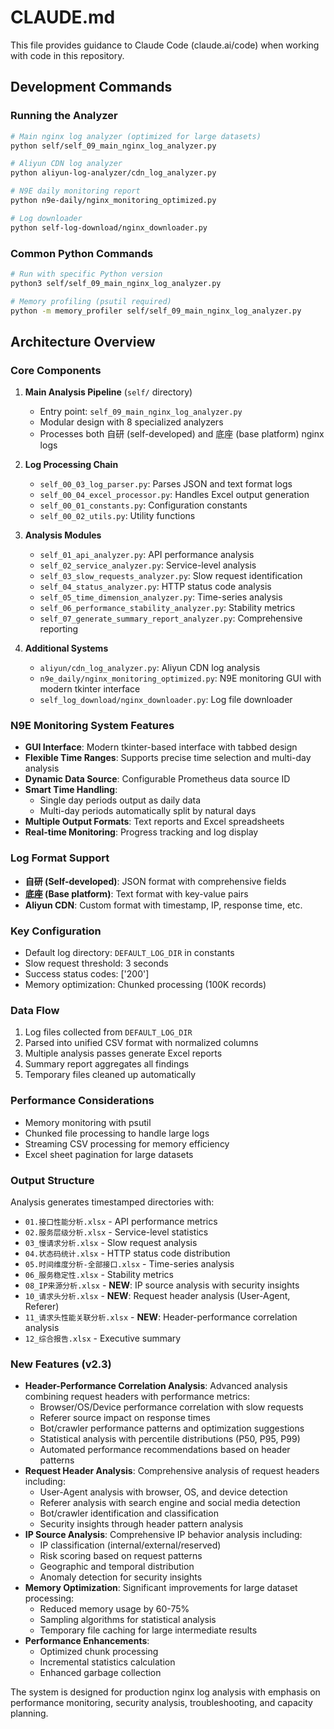 # CLAUDE.md

This file provides guidance to Claude Code (claude.ai/code) when working with code in this repository.

## Development Commands

### Running the Analyzer
```bash
# Main nginx log analyzer (optimized for large datasets)
python self/self_09_main_nginx_log_analyzer.py

# Aliyun CDN log analyzer
python aliyun-log-analyzer/cdn_log_analyzer.py

# N9E daily monitoring report
python n9e-daily/nginx_monitoring_optimized.py

# Log downloader
python self-log-download/nginx_downloader.py
```

### Common Python Commands
```bash
# Run with specific Python version
python3 self/self_09_main_nginx_log_analyzer.py

# Memory profiling (psutil required)
python -m memory_profiler self/self_09_main_nginx_log_analyzer.py
```

## Architecture Overview

### Core Components
1. **Main Analysis Pipeline** (`self/` directory)
   - Entry point: `self_09_main_nginx_log_analyzer.py`
   - Modular design with 8 specialized analyzers
   - Processes both 自研 (self-developed) and 底座 (base platform) nginx logs

2. **Log Processing Chain**
   - `self_00_03_log_parser.py`: Parses JSON and text format logs
   - `self_00_04_excel_processor.py`: Handles Excel output generation
   - `self_00_01_constants.py`: Configuration constants
   - `self_00_02_utils.py`: Utility functions

3. **Analysis Modules**
   - `self_01_api_analyzer.py`: API performance analysis
   - `self_02_service_analyzer.py`: Service-level analysis
   - `self_03_slow_requests_analyzer.py`: Slow request identification
   - `self_04_status_analyzer.py`: HTTP status code analysis
   - `self_05_time_dimension_analyzer.py`: Time-series analysis
   - `self_06_performance_stability_analyzer.py`: Stability metrics
   - `self_07_generate_summary_report_analyzer.py`: Comprehensive reporting

4. **Additional Systems**
   - `aliyun/cdn_log_analyzer.py`: Aliyun CDN log analysis
   - `n9e_daily/nginx_monitoring_optimized.py`: N9E monitoring GUI with modern tkinter interface
   - `self_log_download/nginx_downloader.py`: Log file downloader

### N9E Monitoring System Features
- **GUI Interface**: Modern tkinter-based interface with tabbed design
- **Flexible Time Ranges**: Supports precise time selection and multi-day analysis
- **Dynamic Data Source**: Configurable Prometheus data source ID
- **Smart Time Handling**: 
  - Single day periods output as daily data
  - Multi-day periods automatically split by natural days
- **Multiple Output Formats**: Text reports and Excel spreadsheets
- **Real-time Monitoring**: Progress tracking and log display

### Log Format Support
- **自研 (Self-developed)**: JSON format with comprehensive fields
- **底座 (Base platform)**: Text format with key-value pairs
- **Aliyun CDN**: Custom format with timestamp, IP, response time, etc.

### Key Configuration
- Default log directory: `DEFAULT_LOG_DIR` in constants
- Slow request threshold: 3 seconds
- Success status codes: ['200']
- Memory optimization: Chunked processing (100K records)

### Data Flow
1. Log files collected from `DEFAULT_LOG_DIR`
2. Parsed into unified CSV format with normalized columns
3. Multiple analysis passes generate Excel reports
4. Summary report aggregates all findings
5. Temporary files cleaned up automatically

### Performance Considerations
- Memory monitoring with psutil
- Chunked file processing to handle large logs
- Streaming CSV processing for memory efficiency
- Excel sheet pagination for large datasets

### Output Structure
Analysis generates timestamped directories with:
- `01.接口性能分析.xlsx` - API performance metrics
- `02.服务层级分析.xlsx` - Service-level statistics  
- `03_慢请求分析.xlsx` - Slow request analysis
- `04.状态码统计.xlsx` - HTTP status code distribution
- `05.时间维度分析-全部接口.xlsx` - Time-series analysis
- `06_服务稳定性.xlsx` - Stability metrics
- `08_IP来源分析.xlsx` - **NEW**: IP source analysis with security insights
- `10_请求头分析.xlsx` - **NEW**: Request header analysis (User-Agent, Referer)
- `11_请求头性能关联分析.xlsx` - **NEW**: Header-performance correlation analysis
- `12_综合报告.xlsx` - Executive summary

### New Features (v2.3)
- **Header-Performance Correlation Analysis**: Advanced analysis combining request headers with performance metrics:
  - Browser/OS/Device performance correlation with slow requests
  - Referer source impact on response times
  - Bot/crawler performance patterns and optimization suggestions
  - Statistical analysis with percentile distributions (P50, P95, P99)
  - Automated performance recommendations based on header patterns
- **Request Header Analysis**: Comprehensive analysis of request headers including:
  - User-Agent analysis with browser, OS, and device detection
  - Referer analysis with search engine and social media detection
  - Bot/crawler identification and classification
  - Security insights through header pattern analysis
- **IP Source Analysis**: Comprehensive IP behavior analysis including:
  - IP classification (internal/external/reserved)
  - Risk scoring based on request patterns
  - Geographic and temporal distribution
  - Anomaly detection for security insights
- **Memory Optimization**: Significant improvements for large dataset processing:
  - Reduced memory usage by 60-75%
  - Sampling algorithms for statistical analysis
  - Temporary file caching for large intermediate results
- **Performance Enhancements**: 
  - Optimized chunk processing
  - Incremental statistics calculation
  - Enhanced garbage collection

The system is designed for production nginx log analysis with emphasis on performance monitoring, security analysis, troubleshooting, and capacity planning.